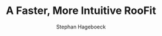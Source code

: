 ---
layout: default
title: A Faster, More Intuitive RooFit
author: Stephan Hageboeck
conference: 24th International Conference on Computing in High Energy and Nuclear Physics (CHEP 2019) Adelaide, Australia, November 4-8, 2019
type: ROOFIT
doi: 10.1051/epjconf/202024506007
---